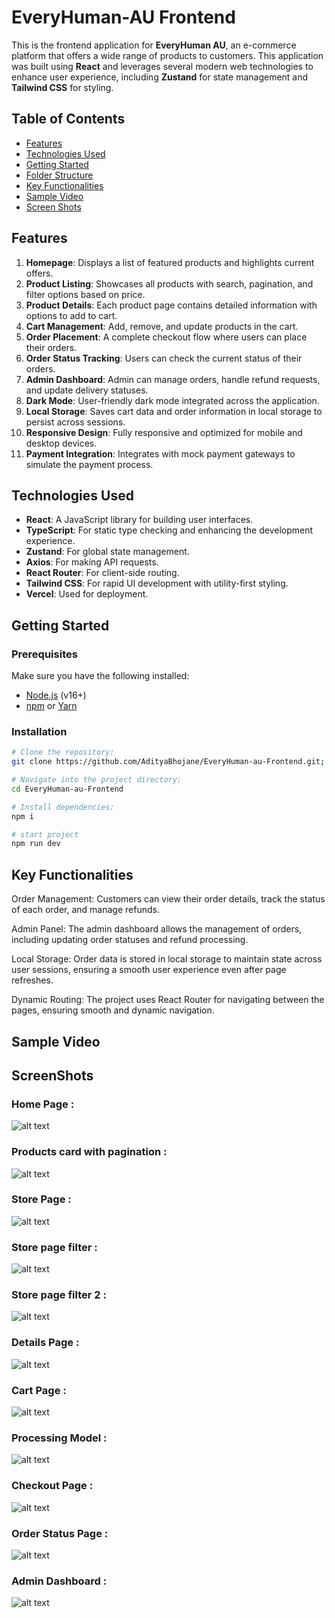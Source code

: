 # EveryHuman-AU Frontend

This is the frontend application for **EveryHuman AU**, an e-commerce platform that offers a wide range of products to customers. This application was built using **React** and leverages several modern web technologies to enhance user experience, including **Zustand** for state management and **Tailwind CSS** for styling.

## Table of Contents

- [Features](#features)
- [Technologies Used](#technologies-used)
- [Getting Started](#getting-started)
- [Folder Structure](#folder-structure)
- [Key Functionalities](#key-functionalities)
- [Sample Video](#sample-video)
- [Screen Shots](#screenshots)

## Features

1. **Homepage**: Displays a list of featured products and highlights current offers.
2. **Product Listing**: Showcases all products with search, pagination, and filter options based on price.
3. **Product Details**: Each product page contains detailed information with options to add to cart.
4. **Cart Management**: Add, remove, and update products in the cart.
5. **Order Placement**: A complete checkout flow where users can place their orders.
6. **Order Status Tracking**: Users can check the current status of their orders.
7. **Admin Dashboard**: Admin can manage orders, handle refund requests, and update delivery statuses.
8. **Dark Mode**: User-friendly dark mode integrated across the application.
9. **Local Storage**: Saves cart data and order information in local storage to persist across sessions.
10. **Responsive Design**: Fully responsive and optimized for mobile and desktop devices.
11. **Payment Integration**: Integrates with mock payment gateways to simulate the payment process.

## Technologies Used

- **React**: A JavaScript library for building user interfaces.
- **TypeScript**: For static type checking and enhancing the development experience.
- **Zustand**: For global state management.
- **Axios**: For making API requests.
- **React Router**: For client-side routing.
- **Tailwind CSS**: For rapid UI development with utility-first styling.
- **Vercel**: Used for deployment.
  
## Getting Started

### Prerequisites

Make sure you have the following installed:

- [Node.js](https://nodejs.org/) (v16+)
- [npm](https://www.npmjs.com/) or [Yarn](https://yarnpkg.com/)

### Installation

```bash
# Clone the repository:
git clone https://github.com/AdityaBhojane/EveryHuman-au-Frontend.git;

# Navigate into the project directory:
cd EveryHuman-au-Frontend

# Install dependencies:
npm i

# start project
npm run dev

```

## Key Functionalities
Order Management: Customers can view their order details, track the status of each order, and manage refunds.

Admin Panel: The admin dashboard allows the management of orders, including updating order statuses and refund processing.

Local Storage: Order data is stored in local storage to maintain state across user sessions, ensuring a smooth user experience even after page refreshes.

Dynamic Routing: The project uses React Router for navigating between the pages, ensuring smooth and dynamic navigation.

## Sample Video



## ScreenShots

### Home Page : 
![alt text](<./Sample Images/Screenshot 2024-10-15 194610-1.png>)
### Products card with pagination :
![alt text](<./Sample Images/Screenshot 2024-10-15 194635.png>)
### Store Page :
![alt text](<./Sample Images/Screenshot 2024-10-15 194651.png>)
### Store page filter :
![alt text](<./Sample Images/Screenshot 2024-10-15 194720.png>)
### Store page filter 2 :
![alt text](<./Sample Images/Screenshot 2024-10-15 194747.png>)
### Details Page : 
![alt text](<./Sample Images/Screenshot 2024-10-15 194804.png>)
### Cart Page :
![alt text](<./Sample Images/Screenshot 2024-10-15 194827.png>)
### Processing Model :
![alt text](<./Sample Images/Screenshot 2024-10-15 194838.png>)
### Checkout Page : 
![alt text](<./Sample Images/Screenshot 2024-10-15 194849.png>)
### Order Status Page :
![alt text](<./Sample Images/Screenshot 2024-10-15 194904.png>)
### Admin Dashboard :
![alt text](<./Sample Images/Screenshot 2024-10-15 195047.png>)